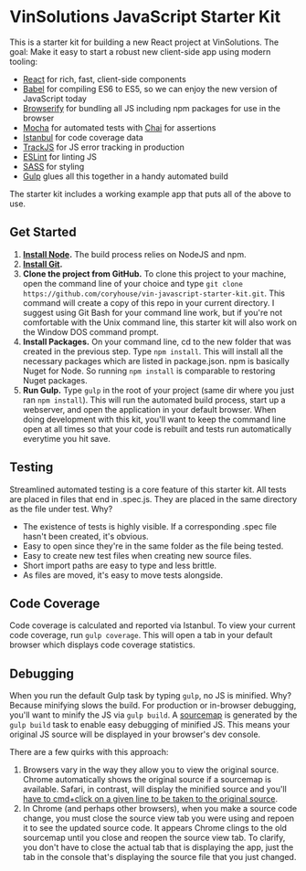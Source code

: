 # VinSolutions JavaScript Starter Kit
This is a starter kit for building a new React project at VinSolutions. The goal: Make it easy to start a robust new client-side app using modern tooling:

* [React](https://facebook.github.io/react/) for rich, fast, client-side components  
* [Babel](http://babeljs.io) for compiling ES6 to ES5, so we can enjoy the new version of JavaScript today  
* [Browserify](http://browserify.org/) for bundling all JS including npm packages for use in the browser  
* [Mocha](http://mochajs.org) for automated tests with [Chai](http://chaijs.com/) for assertions
* [Istanbul](https://github.com/gotwarlost/istanbul) for code coverage data
* [TrackJS](http://trackjs.com) for JS error tracking in production  
* [ESLint](http://eslint.org/) for linting JS  
* [SASS](http://sass-lang.com/) for styling  
* [Gulp](http://gulpjs.com) glues all this together in a handy automated build

The starter kit includes a working example app that puts all of the above to use.

## Get Started
1. **[Install Node](https://nodejs.org).** The build process relies on NodeJS and npm.
2. **[Install Git](https://git-scm.com/downloads).**
3. **Clone the project from GitHub.**  To clone this project to your machine, open the command line of your choice and type `git clone https://github.com/coryhouse/vin-javascript-starter-kit.git`. This command will create a copy of this repo in your current directory. I suggest using Git Bash for your command line work, but if you're not comfortable with the Unix command line, this starter kit will also work on the Window DOS command prompt.
4. **Install Packages.** On your command line, cd to the new folder that was created in the previous step. Type `npm install`. This will install all the necessary packages which are listed in package.json. npm is basically Nuget for Node. So running `npm install` is comparable to restoring Nuget packages.
5. **Run Gulp.** Type `gulp` in the root of your project (same dir where you just ran `npm install`). This will run the automated build process, start up a webserver, and open the application in your default browser. When doing development with this kit, you'll want to keep the command line open at all times so that your code is rebuilt and tests run automatically everytime you hit save.

## Testing
Streamlined automated testing is a core feature of this starter kit. All tests are placed in files that end in .spec.js. They are placed in the same directory as the file under test. Why?
+ The existence of tests is highly visible. If a corresponding .spec file hasn't been created, it's obvious.
+ Easy to open since they're in the same folder as the file being tested.
+ Easy to create new test files when creating new source files.
+ Short import paths are easy to type and less brittle.
+ As files are moved, it's easy to move tests alongside.

## Code Coverage
Code coverage is calculated and reported via Istanbul. To view your current code coverage, run `gulp coverage`. This will open a tab in your default browser which displays code coverage statistics.

## Debugging
When you run the default Gulp task by typing `gulp`, no JS is minified. Why? Because minifying slows the build. For production or in-browser debugging, you'll want to minify the JS via `gulp build`.  A [sourcemap](http://www.html5rocks.com/en/tutorials/developertools/sourcemaps/) is generated by the `gulp build` task to enable easy debugging of minified JS. This means your original JS source will be displayed in your browser's dev console.

There are a few quirks with this approach:
1. Browsers vary in the way they allow you to view the original source. Chrome automatically shows the original source if a sourcemap is available. Safari, in contrast, will display the minified source and you'll [have to cmd+click on a given line to be taken to the original source](http://stackoverflow.com/questions/19550060/how-do-i-toggle-source-mapping-in-safari-7).
2. In Chrome (and perhaps other browsers), when you make a source code change, you must close the source view tab you were using and repoen it to see the updated source code. It appears Chrome clings to the old sourcemap until you close and reopen the source view tab. To clarify, you don't have to close the actual tab that is displaying the app, just the tab in the console that's displaying the source file that you just changed.


